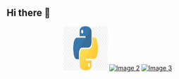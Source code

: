## Hi there 👋

<div align="center">
  <a href="URL1"><img src="Images/Tech Stack/python.png" alt="Image 1" width="100" height="100"></a>
  <a href="URL2"><img src="IMAGE_URL2" alt="Image 2" width="100" height="100"></a>
  <a href="URL3"><img src="IMAGE_URL3" alt="Image 3" width="100" height="100"></a>
</div>

<!--
**Sylforen/Sylforen** is a ✨ _special_ ✨ repository because its `README.md` (this file) appears on your GitHub profile.

Here are some ideas to get you started:

- 🔭 I’m currently working on ...
- 🌱 I’m currently learning ...
- 👯 I’m looking to collaborate on ...
- 🤔 I’m looking for help with ...
- 💬 Ask me about ...
- 📫 How to reach me: ...
- 😄 Pronouns: ...
- ⚡ Fun fact: ...
-->
